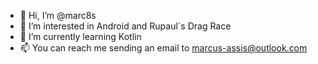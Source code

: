 - 👋 Hi, I’m @marc8s
- 👀 I’m interested in Android and Rupaul´s Drag Race
- 🌱 I’m currently learning Kotlin 
- 📫 You can reach me sending an email to marcus-assis@outlook.com

<!---
marc8s/marc8s is a ✨ special ✨ repository because its `README.md` (this file) appears on your GitHub profile.
You can click the Preview link to take a look at your changes.
--->
